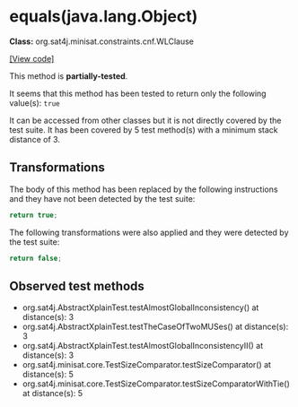 # equals(java.lang.Object)

**Class:** org.sat4j.minisat.constraints.cnf.WLClause

[[View code]](https://gitlab.ow2.org/sat4j/sat4j/blob/09e9173e400ea6c1794354ca54c36607c53391ff/org.sat4j.core/src/main/java//org/sat4j/minisat/constraints/cnf/WLClause.java#L245)

This method is **partially-tested**.

It seems that this method has been tested to return only the following value(s): `true`


It can be accessed from other classes but it is not directly covered by the test suite. 
It has been covered by 5 test method(s) with a minimum stack distance of 3.

## Transformations


The body of this method has been replaced by the following instructions and they have not been detected by the test suite:

```Java
return true;
```

The following transformations were also applied and they were detected by the test suite:

```Java
return false;
```





## Observed test methods

* org.sat4j.AbstractXplainTest.testAlmostGlobalInconsistency() at distance(s): 3
* org.sat4j.AbstractXplainTest.testTheCaseOfTwoMUSes() at distance(s): 3
* org.sat4j.AbstractXplainTest.testAlmostGlobalInconsistencyII() at distance(s): 3
* org.sat4j.minisat.core.TestSizeComparator.testSizeComparator() at distance(s): 5
* org.sat4j.minisat.core.TestSizeComparator.testSizeComparatorWithTie() at distance(s): 5

